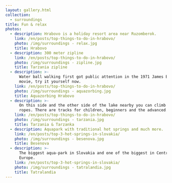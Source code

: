```yaml
---
layout: gallery.html
collection:
  - surroundings
title: Fun & relax
photos:
  - description: Hrabovo is a holiday resort area near Ruzomberok.
    link: /en/posts/top-things-to-do-in-hrabovo/
    photo: /img/surroundings - relax.jpg
    title: Hrabovo
  - description: 300 meter zipline
    link: /en/posts/top-things-to-do-in-hrabovo/
    photo: /img/surroundings - zipline.jpg
    title: Tarzania zipline
  - description: >-
      Water ball walking first got public attention in the 1971 James Bond
      movie, try it yourself now.
    link: /en/posts/top-things-to-do-in-hrabovo/
    photo: /img/surroundings - aquazorbing.jpg
    title: Aquazorbing Hrabovo
  - description: >-
      On this side and the other side of the lake nearby you can climb the high
      ropes. There are tracks for children, beginners and the advanced. 
    link: /en/posts/top-things-to-do-in-hrabovo/
    photo: /img/surroundings - tarzania.jpg
    title: Tarzania & Tarzanka
  - description: Aquapark with traditional hot springs and much more.
    link: /en/posts/top-3-hot-springs-in-slovakia/
    photo: /img/surroundings - besenova.jpg
    title: Besenova
  - description: >-
      The biggest aqua-park in Slovakia and one of the biggest in Central
      Europe.
    link: /en/posts/top-3-hot-springs-in-slovakia/
    photo: /img/surroundings - tatralandia.jpg
    title: Tatralandia
---
```


